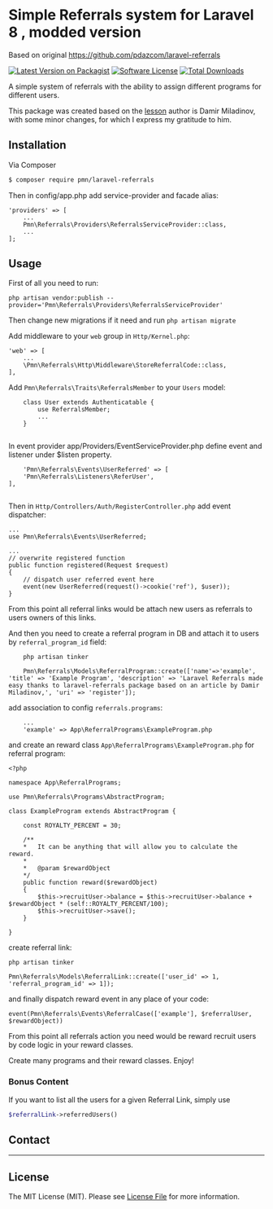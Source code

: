 # Simple Referrals system for Laravel 8 , modded version 

Based on original https://github.com/pdazcom/laravel-referrals

[![Latest Version on Packagist][ico-version]][link-packagist]
[![Software License][ico-license]](LICENSE)
[![Total Downloads][ico-downloads]][link-downloads]

A simple system of referrals with the ability to assign different programs for different users.

This package was created based on the [lesson](https://blog.damirmiladinov.com/laravel/building-laravel-referral-system.html#.Wc4eA6xJaHo) 
author is Damir Miladinov, with some minor changes, for which I express my gratitude to him.

## Installation
Via Composer

``` bash
$ composer require pmn/laravel-referrals
```

Then in config/app.php add service-provider and facade alias:

```
'providers' => [
    ...
    Pmn\Referrals\Providers\ReferralsServiceProvider::class,
    ...
];
```

## Usage

First of all you need to run:
```
php artisan vendor:publish --provider='Pmn\Referrals\Providers\ReferralsServiceProvider' 
```
Then change new migrations if it need and run `php artisan migrate`

Add middleware to your `web` group in `Http/Kernel.php`:

```
'web' => [
    ...
    \Pmn\Referrals\Http\Middleware\StoreReferralCode::class,
],

```

Add `Pmn\Referrals\Traits\ReferralsMember` to your `Users` model:

```
    class User extends Authenticatable {
        use ReferralsMember;
        ...
    }


```

In event provider app/Providers/EventServiceProvider.php define event and listener under $listen property.

        'Pmn\Referrals\Events\UserReferred' => [
	    'Pmn\Referrals\Listeners\ReferUser',
	],

```

```

Then in `Http/Controllers/Auth/RegisterController.php` add event dispatcher:

```
...
use Pmn\Referrals\Events\UserReferred;

...
// overwrite registered function
public function registered(Request $request)
{
    // dispatch user referred event here
    event(new UserReferred(request()->cookie('ref'), $user));
}
```

From this point all referral links would be attach new users as referrals to users owners of this links.

And then you need to create a referral program in DB and attach it to users by `referral_program_id` field:

```
    php artisan tinker
    
    Pmn\Referrals\Models\ReferralProgram::create(['name'=>'example', 'title' => 'Example Program', 'description' => 'Laravel Referrals made easy thanks to laravel-referrals package based on an article by Damir Miladinov,', 'uri' => 'register']);
```

add association to config `referrals.programs`:
```
    ...
    'example' => App\ReferralPrograms\ExampleProgram.php
```
and create an reward class `App\ReferralPrograms\ExampleProgram.php` for referral program:

```
<?php

namespace App\ReferralPrograms;

use Pmn\Referrals\Programs\AbstractProgram;

class ExampleProgram extends AbstractProgram {

    const ROYALTY_PERCENT = 30;

    /**
    *   It can be anything that will allow you to calculate the reward.   
    * 
    *   @param $rewardObject
    */
    public function reward($rewardObject)
    {
        $this->recruitUser->balance = $this->recruitUser->balance + $rewardObject * (self::ROYALTY_PERCENT/100);
        $this->recruitUser->save();
    }

}
```

create referral link:
```
php artisan tinker

Pmn\Referrals\Models\ReferralLink::create(['user_id' => 1, 'referral_program_id' => 1]);
```

and finally dispatch reward event in any place of your code:

```
event(Pmn\Referrals\Events\ReferralCase(['example'], $referralUser, $rewardObject))
```

From this point all referrals action you need would be reward recruit users by code logic in your reward classes.

Create many programs and their reward classes. Enjoy!

### Bonus Content 

If you want to list all the users for a given Referral Link, simply use

```php
$referralLink->referredUsers()
```

## Contact

---

## License

The MIT License (MIT). Please see [License File](LICENSE) for more information.

[ico-version]: https://img.shields.io/packagist/v/pmn/laravel-referrals.svg?style=flat-square
[ico-license]: https://img.shields.io/badge/license-MIT-brightgreen.svg?style=flat-square
[ico-travis]: https://img.shields.io/travis/pmn/laravel-referrals/master.svg?style=flat-square
[ico-scrutinizer]: https://img.shields.io/scrutinizer/coverage/g/pmn/laravel-referrals.svg?style=flat-square
[ico-code-quality]: https://img.shields.io/scrutinizer/g/pmn/laravel-referrals.svg?style=flat-square
[ico-downloads]: https://img.shields.io/packagist/dt/pmn/laravel-referrals.svg?style=flat-square

[link-packagist]: https://packagist.org/packages/pmn/laravel-referrals
[link-travis]: https://travis-ci.org/pmn/laravel-referrals
[link-scrutinizer]: https://scrutinizer-ci.com/g/pmn/laravel-referrals/code-structure
[link-code-quality]: https://scrutinizer-ci.com/g/pmn/laravel-referrals
[link-downloads]: https://packagist.org/packages/pmn/laravel-referrals
[link-author]: https://github.com/pmn
[link-contributors]: ../../contributors
